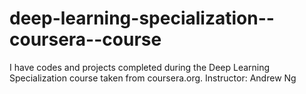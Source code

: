 # deep-learning-specialization--coursera--course
I have codes and projects completed during the Deep Learning Specialization course taken from coursera.org. Instructor: Andrew Ng
